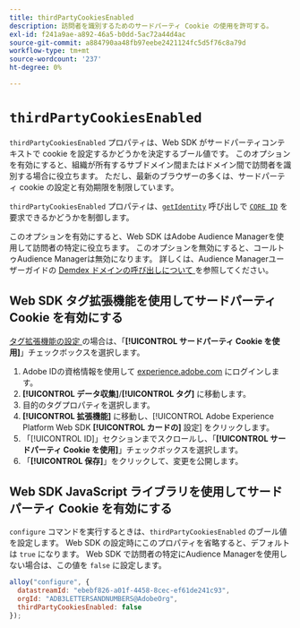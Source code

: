 ```yaml
---
title: thirdPartyCookiesEnabled
description: 訪問者を識別するためのサードパーティ Cookie の使用を許可する。
exl-id: f241a9ae-a892-46a5-b0dd-5ac72a44d4ac
source-git-commit: a884790aa48fb97eebe2421124fc5d5f76c8a79d
workflow-type: tm+mt
source-wordcount: '237'
ht-degree: 0%

---
```



# `thirdPartyCookiesEnabled`

`thirdPartyCookiesEnabled` プロパティは、Web SDK がサードパーティコンテキストで cookie を設定するかどうかを決定するブール値です。 このオプションを有効にすると、組織が所有するサブドメイン間またはドメイン間で訪問者を識別する場合に役立ちます。 ただし、最新のブラウザーの多くは、サードパーティ cookie の設定と有効期限を制限しています。

`thirdPartyCookiesEnabled` プロパティは、[`getIdentity`](../getidentity.md) 呼び出しで [`CORE ID`](../../identity/overview.md#tracking-coreid-web-sdk) を要求できるかどうかを制御します。

このオプションを有効にすると、Web SDK はAdobe Audience Managerを使用して訪問者の特定に役立ちます。 このオプションを無効にすると、コールトゥAudience Managerは無効になります。 詳しくは、Audience Managerユーザーガイドの [Demdex ドメインの呼び出しについて ](https://experienceleague.adobe.com/docs/audience-manager/user-guide/reference/demdex-calls.html?lang=ja) を参照してください。

## Web SDK タグ拡張機能を使用してサードパーティ Cookie を有効にする

[ タグ拡張機能の設定 ](/help/tags/extensions/client/web-sdk/web-sdk-extension-configuration.md) の場合は、「**[!UICONTROL サードパーティ Cookie を使用]**」チェックボックスを選択します。

1. Adobe IDの資格情報を使用して [experience.adobe.com](https://experience.adobe.com) にログインします。
1. **[!UICONTROL データ収集]**/**[!UICONTROL タグ]** に移動します。
1. 目的のタグプロパティを選択します。
1. **[!UICONTROL 拡張機能]** に移動し、[!UICONTROL Adobe Experience Platform Web SDK **[!UICONTROL カードの]** 設定 &#x200B;] をクリックします。
1. 「[!UICONTROL ID]」セクションまでスクロールし、「**[!UICONTROL サードパーティ Cookie を使用]**」チェックボックスを選択します。
1. 「**[!UICONTROL 保存]**」をクリックして、変更を公開します。

## Web SDK JavaScript ライブラリを使用してサードパーティ Cookie を有効にする

`configure` コマンドを実行するときは、`thirdPartyCookiesEnabled` のブール値を設定します。 Web SDK の設定時にこのプロパティを省略すると、デフォルトは `true` になります。 Web SDK で訪問者の特定にAudience Managerを使用しない場合は、この値を `false` に設定します。

```js
alloy("configure", {
  datastreamId: "ebebf826-a01f-4458-8cec-ef61de241c93",
  orgId: "ADB3LETTERSANDNUMBERS@AdobeOrg",
  thirdPartyCookiesEnabled: false
});
```
